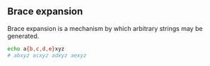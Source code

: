 
## Brace expansion

Brace expansion is a mechanism by which arbitrary strings may be generated.

```sh
echo a{b,c,d,e}xyz
# abxyz acxyz adxyz aexyz
```